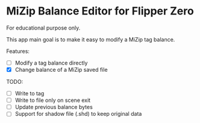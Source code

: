 # MiZip Balance Editor for Flipper Zero

For educational purpose only.

This app main goal is to make it easy to modify a MiZip tag balance.

Features:
- [ ] Modify a tag balance directly
- [x] Change balance of a MiZip saved file

TODO:
- [ ] Write to tag
- [ ] Write to file only on scene exit
- [ ] Update previous balance bytes
- [ ] Support for shadow file (.shd) to keep original data

